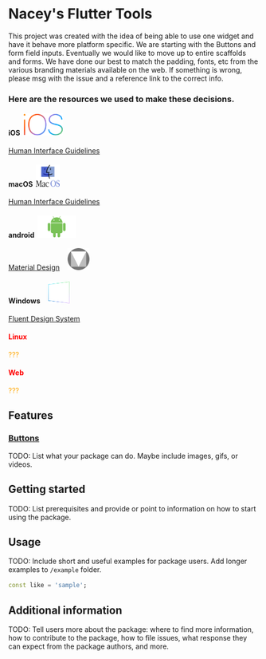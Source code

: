 <!-- 
This README describes the package. If you publish this package to pub.dev,
this README's contents appear on the landing page for your package.

For information about how to write a good package README, see the guide for
[writing package pages](https://dart.dev/guides/libraries/writing-package-pages). 

For general information about developing packages, see the Dart guide for
[creating packages](https://dart.dev/guides/libraries/create-library-packages)
and the Flutter guide for
[developing packages and plugins](https://flutter.dev/developing-packages). 
-->

Nacey's Flutter Tools
=


This project was created with the idea of being able to use one widget and have it behave more platform specific.
We are starting with the Buttons and form field inputs.  Eventually we would like to move up to entire scaffolds and forms.
We have done our best to match the padding, fonts, etc from the various branding materials available on the web.
If something is wrong, please msg with the issue and a reference link to the correct info.
### Here are the resources we used to make these decisions.
#### iOS<img src="./assets/icons/ios_logo.png" alt="iOS logo" style="margin-left:6px;height:44px;" />
[Human Interface Guidelines](https://developer.apple.com/design/human-interface-guidelines/ios/overview/themes/)
#### macOS<img src="./assets/icons/finder_logo.png" alt="macOS logo" style="margin-left:6px;height:44px;" />
[Human Interface Guidelines](https://developer.apple.com/design/human-interface-guidelines/macos/overview/themes/)
#### android<img src="./assets/icons/android_logo.png" alt="android logo" style="margin-left:6px;height:44px;" />
[Material Design](https://material.io/)<img src="./assets/icons/material_logo.png" alt="material design logo" style="margin-left:16px;height:44px;" />
#### Windows<img src="./assets/icons/windows_color.png" alt="windows logo" style="margin-left:16px;height:44px;" />
[Fluent Design System](https://www.microsoft.com/design/fluent/#/) 
#### <span style="color:red;">Linux</span>
<span style="color:orange;">???</span>
#### <span style="color:red;">Web</span>
<span style="color:orange;">???</span>


## Features

### [Buttons](./lib/widgets/README.md)
TODO: List what your package can do. Maybe include images, gifs, or videos.

## Getting started

TODO: List prerequisites and provide or point to information on how to
start using the package.

## Usage

TODO: Include short and useful examples for package users. Add longer examples
to `/example` folder. 

```dart
const like = 'sample';
```

## Additional information

TODO: Tell users more about the package: where to find more information, how to 
contribute to the package, how to file issues, what response they can expect 
from the package authors, and more.
